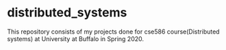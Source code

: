# distributed_systems
This repository consists of my projects done for cse586 course(Distributed systems) at University at Buffalo in Spring 2020.
